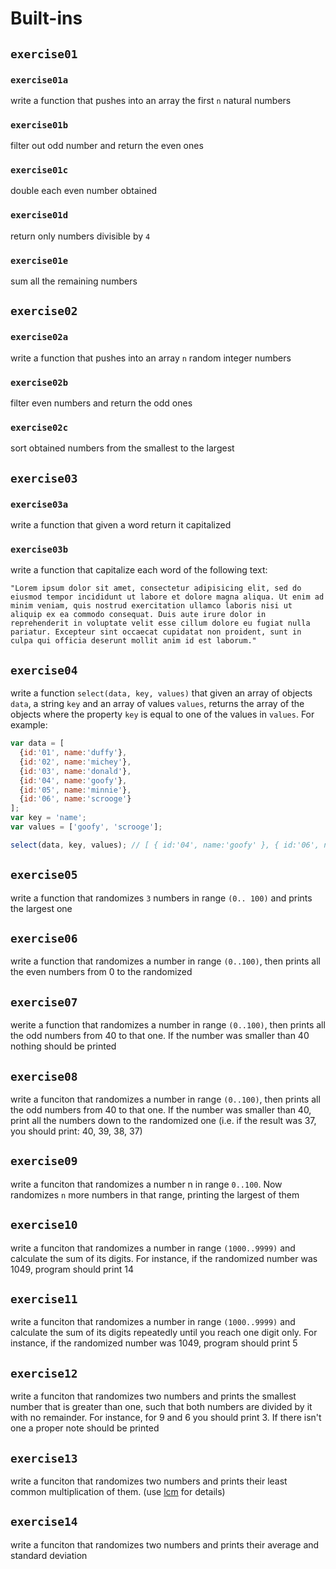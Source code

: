 # Built-ins

## `exercise01`

### `exercise01a`

write a function that pushes into an array the first `n` natural numbers

### `exercise01b`

filter out odd number and return the even ones

### `exercise01c`

double each even number obtained

### `exercise01d`

return only numbers divisible by `4`

### `exercise01e`

sum all the remaining numbers

## `exercise02`

### `exercise02a`

write a function that pushes into an array `n` random integer numbers

### `exercise02b`

filter even numbers and return the odd ones

### `exercise02c`

sort obtained numbers from the smallest to the largest

## `exercise03`

### `exercise03a`

write a function that given a word return it capitalized

### `exercise03b`

write a function that capitalize each word of the following text:

    "Lorem ipsum dolor sit amet, consectetur adipisicing elit, sed do eiusmod tempor incididunt ut labore et dolore magna aliqua. Ut enim ad minim veniam, quis nostrud exercitation ullamco laboris nisi ut aliquip ex ea commodo consequat. Duis aute irure dolor in reprehenderit in voluptate velit esse cillum dolore eu fugiat nulla pariatur. Excepteur sint occaecat cupidatat non proident, sunt in culpa qui officia deserunt mollit anim id est laborum."

## `exercise04`

write a function `select(data, key, values)` that given an array of objects `data`, a string `key` and an array of values `values`, returns the array of the objects where the property `key` is equal to one of the values in `values`. For example:

```js
var data = [
  {id:'01', name:'duffy'},
  {id:'02', name:'michey'},
  {id:'03', name:'donald'},
  {id:'04', name:'goofy'},
  {id:'05', name:'minnie'},
  {id:'06', name:'scrooge'}
];
var key = 'name';
var values = ['goofy', 'scrooge'];

select(data, key, values); // [ { id:'04', name:'goofy' }, { id:'06', name:'scrooge' } ]
```


## `exercise05`

write a function that randomizes `3` numbers in range `(0.. 100)` and prints the largest one

## `exercise06`

write a function that randomizes a number in range `(0..100)`, then prints all the even numbers from 0 to the randomized

## `exercise07`

werite a function that randomizes a number in range `(0..100)`, then prints all the odd numbers from 40 to that one. If the number was smaller than 40 nothing should be printed

## `exercise08`

write a funciton that randomizes a number in range `(0..100)`, then prints all the odd numbers from 40 to that one. If the number was smaller than 40, print all the numbers down to the randomized one (i.e. if the result was 37, you should print: 40, 39, 38, 37)

## `exercise09`

write a funciton that randomizes a number n in range `0..100`. Now randomizes `n` more numbers in that range, printing the largest of them

## `exercise10`

write a funciton that randomizes a number in range `(1000..9999)` and calculate the sum of its digits. For instance, if the randomized number was 1049, program should print 14


## `exercise11`

write a funciton that randomizes a number in range `(1000..9999)` and calculate the sum of its digits repeatedly until you reach one digit only. For instance, if the randomized number was 1049, program should print 5

## `exercise12`

write a funciton that randomizes two numbers and prints the smallest number that is greater than one, such that both numbers are divided by it with no remainder. For instance, for 9 and 6 you should print 3. If there isn't one a proper note should be printed

## `exercise13`

write a funciton that randomizes two numbers and prints their least common multiplication of them. (use [lcm](http://en.wikipedia.org/wiki/Least_common_multiple) for details)

## `exercise14`

write a funciton that randomizes two numbers and prints their average and standard deviation
